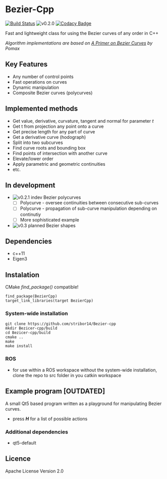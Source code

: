 # Bezier-Cpp
[![Build Status](https://travis-ci.com/stribor14/Bezier-cpp.svg?branch=master)](https://travis-ci.com/stribor14/Bezier-cpp)
![v0.2.0](https://img.shields.io/badge/version-0.2.0-blue.svg)
[![Codacy Badge](https://api.codacy.com/project/badge/Grade/aceb46ce7de1407abd56cfc127dba5f1)](https://www.codacy.com/app/stribor14/Bezier-cpp?utm_source=github.com&amp;utm_medium=referral&amp;utm_content=stribor14/Bezier-cpp&amp;utm_campaign=Badge_Grade)

Fast and lightweight class for using the Bezier curves of any order in C++

*Algorithm implementations are based on [A Primer on Bezier Curves](https://pomax.github.io/bezierinfo/) by Pomax*

## Key Features
  - Any number of control points
  - Fast operations on curves
  - Dynamic manipulation
  - Composite Bezier curves (polycurves)

## Implemented methods
  - Get value, derivative, curvature, tangent and normal for parameter *t*
  - Get t from projection any point onto a curve
  - Get precise length for any part of curve
  - Get a derivative curve (hodograph)
  - Split into two subcurves
  - Find curve roots and bounding box
  - Find points of intersection with another curve
  - Elevate/lower order
  - Apply parametric and geometric continuities
  - etc.
  
## In development
  - <img src="https://img.shields.io/badge/v.0.2.1-planned-yellow.svg" alt="v0.2.1 indev" align="top"> Bezier polycurves
    - [ ] Polycurve - oversee continuities between consecutive sub-curves
    - [ ] Polycurve - propagation of sub-curve manipulation depending on continutiy
    - [ ] More sophisticated example
  - <img src="https://img.shields.io/badge/v.0.3-planned-red.svg" alt="v0.3 planned" align="top"> Bezier shapes

## Dependencies
  - c++11
  - Eigen3

## Instalation
CMake *find_package()* compatible!
```
find_package(BezierCpp)
target_link_libraries(target BezierCpp)
```
### System-wide installation
```
git clone https://github.com/stribor14/Bezier-cpp
mkdir Bezicer-cpp/build
cd Bezicer-cpp/build
cmake ..
make
make install
```
### ROS
- for use within a ROS workspace without the system-wide installation, clone the repo to src folder in you catkin workspace 

## Example program __[OUTDATED]__ 
A small Qt5 based program written as a playground for manipulating Bezier curves.
- press *__H__* for a list of possible actions

### Additional dependencies
 - qt5-default 

## Licence
Apache License Version 2.0
